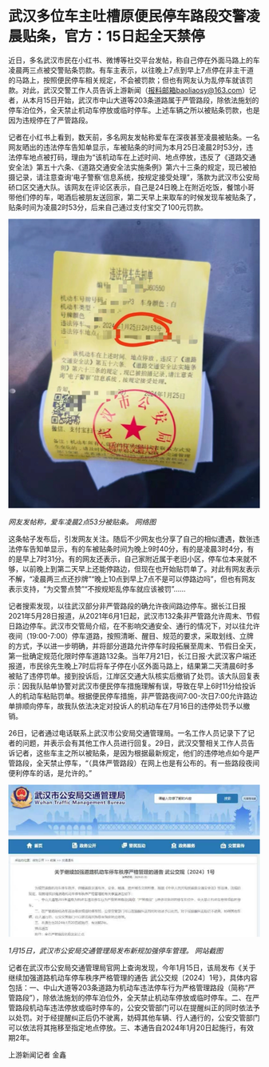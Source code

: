 # 武汉多位车主吐槽原便民停车路段交警凌晨贴条，官方：15日起全天禁停

近日，多名武汉市民在小红书、微博等社交平台发帖，称自己停在外面马路上的车凌晨两三点被交警贴条罚款。有车主表示，以往晚上7点到早上7点停在非主干道的马路上，按照便民停车相关规定，不会被罚款；但也有网友认为乱停车就该罚款。对此，武汉交警工作人员告诉上游新闻（报料邮箱baoliaosy@163.com）记者，从本月15日开始，武汉市中山大道等203条道路属于严管路段，除依法施划的停车泊位外，全天禁止机动车停放或临时停车。上述车辆之所以被贴条罚款，也是因为违规停在了严管路段。

记者在小红书上看到，数天前，多名网友发帖称爱车在深夜甚至凌晨被贴条。一名网友晒出的违法停车告知单显示，车被贴条的时间为本月25日凌晨2时53分，违法停车地点被打码，理由为“该机动车在上述时间、地点停放，违反了《道路交通安全法》第五十六条、《道路交通安全法实施条例》第六十三条的规定，现已被拍摄记录，请注意查询‘电子警察’信息系统，按规定接受处理”，落款为武汉市公安局硚口区交通大队。该网友在评论区表示，自己是24日晚上在附近吃饭，餐馆小哥带他们停的车，喝酒后被朋友送回家，第二天早上来取车的时候发现车被贴条了，贴条时间为凌晨2时53分，后来自己通过支付宝交了100元罚款。

![7257842803ab575b5f2c1402606e9989.jpg](https://raw.githubusercontent.com/qqhsx/qqnews_image/main/2024/01/30/武汉多位车主吐槽原便民停车路段交警凌晨贴条，官方：15日起全天禁停/7257842803ab575b5f2c1402606e9989.jpg)

_网友发帖称，爱车凌晨2点53分被贴条。 网络图_

这条帖子发布后，引发网友关注。随后不少网友也分享了自己的相似遭遇，数张违法停车告知单显示，有的车被贴条时间为晚上9时40分，有的是凌晨3时4分，有的是早上7时31分。有的网友还表示，自己家附近属于老旧小区，停车位本来就不够，以前晚上到第二天早上还能停路边，但现在也开始贴罚单了。对此有网友表示不解，“凌晨两三点还抄牌”“晚上10点到早上7点不是可以停路边吗”，但也有网友表示支持，“为交警点赞”“不按规矩乱停车就应该被罚”……

记者搜索发现，以往武汉部分非严管路段的确允许夜间路边停车。据长江日报2021年5月28日报道，从2021年6月1日起，武汉市132条非严管路允许周末、节假日路边停车。武汉市交管局介绍，在不影响交通安全、通行的情况下，对以往允许夜间（19:00-7:00）停车道路，按照清晰、醒目、规范的要求，采取划线、立牌的方式，予以进一步明确，并将部分道路允许停车时段拓展至周末、节假日全天，第一批确定规范化限时停车道路132条。当年7月21日，长江日报·大武汉客户端还报道，市民徐先生晚上7时后将车子停在小区外面马路上，结果第二天清晨6时多被贴了违停罚单。接到投诉后，江岸区交通大队核实后撤销了处罚。该大队回复表示：因我队贴单协警对武汉市便民停车措施理解有误，导致在早上6时11分给投诉人的机动车粘贴罚单。根据便民停车措施，非严管路夜间7:00-次日7:00允许路边单排顺向停车，故我队依法决定对投诉人的机动车在7月16日的违停处罚予以撤销。

26日，记者通过电话联系上武汉市公安局交通管理局。一名工作人员记录下了记者的问题，并表示会有其他工作人员进行回复。29日，武汉交警相关工作人员告诉记者，这些车主之所以被贴条，是因为根据最新规定，他们的违停地点如今是严管路段，全天禁止停车，“（具体严管路段）在网上也是有公布的。有一些路段夜间便利停车的话，是允许的。”

![85462da0bddd5d6c3f9ce62def5ec6cd.jpg](https://raw.githubusercontent.com/qqhsx/qqnews_image/main/2024/01/30/武汉多位车主吐槽原便民停车路段交警凌晨贴条，官方：15日起全天禁停/85462da0bddd5d6c3f9ce62def5ec6cd.jpg)

_1月15日，武汉市公安局交通管理局发布新规加强停车管理。 网站截图_

记者在武汉市公安局交通管理局官网上查询发现，今年1月15日，该局发布《关于继续加强道路机动车停车秩序严格管理的通告
武公交规〔2024〕1号》，具体内容包括：一、中山大道等203条道路为机动车违法停车行为严格管理路段（简称“严管路段”），除依法施划的停车泊位外，全天禁止机动车停放或临时停车。二、在严管路段机动车违法停放或临时停车的，公安交管部门可以在提醒纠正的同时依法予以处罚。对于经提醒纠正后仍不驶离，妨碍其他车辆、行人通行的，公安交管部门可以依法将其拖移至指定地点停放。三、本通告自2024年1月20日起施行，有效期2年。

上游新闻记者 金鑫


